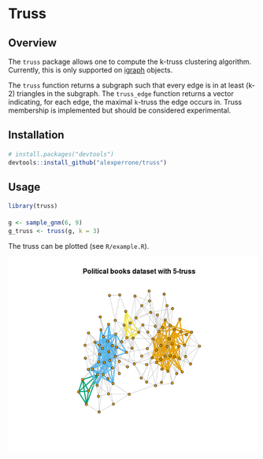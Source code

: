 # Truss

## Overview

The `truss` package allows one to compute the k-truss clustering algorithm. Currently, this is
only supported on [igraph](https://github.com/igraph/rigraph) objects.

The `truss` function returns a subgraph such that every edge is in
at least (k-2) triangles in the subgraph. The `truss_edge` function returns
a vector indicating, for each edge, the maximal `k`-truss the edge occurs in. 
Truss membership is implemented but should be considered experimental. 

## Installation

```R
# install.packages("devtools")
devtools::install_github("alexperrone/truss")
```

## Usage

```R
library(truss)

g <- sample_gnm(6, 9)
g_truss <- truss(g, k = 3)
```

The truss can be plotted (see `R/example.R`). 

![political-books](https://github.com/alexperrone/truss/blob/master/political.png)
